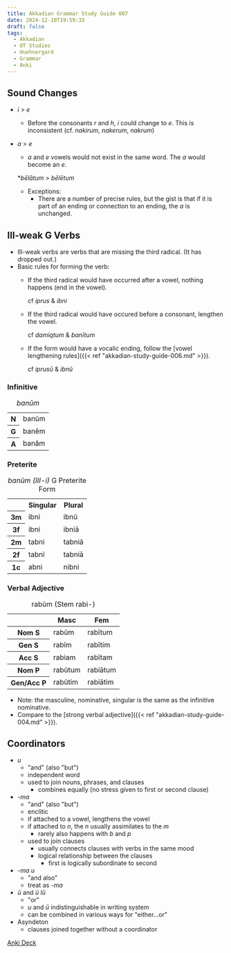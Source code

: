 ```yaml
---
title: Akkadian Grammar Study Guide 007
date: 2024-12-10T19:59:33
draft: false
tags:
  - Akkadian
  - OT Studies
  - Huehnergard
  - Grammar
  - Anki
---
```


<akkadian-toc></akkadian-toc>

<print-section>

## Sound Changes

- *i* > *e*
    - Before the consonants *r* and *h*, *i* could change to *e*. This is inconsistent (cf. *nakirum*, *nakerum*, *nakrum*)
- *a* > *e*
    - *a* and *e* vowels would not exist in the same word. The *a* would become an *e*.

    \**bēlātum* > *bēlētum*
    - Exceptions:
        - There are a number of precise rules, but the gist is that if it is part of an ending or connection to an ending, the *a* is unchanged.

## III-weak G Verbs

- III-weak verbs are verbs that are missing the third radical. (It has dropped out.)
- Basic rules for forming the verb:
    - If the third radical would have occurred after a vowel, nothing happens (end in the vowel).

        cf *iprus* & *ibni*

    - If the third radical would have occured before a consonant, lengthen the vowel.

        cf *damiqtum* & *banītum*

    - If the form would have a vocalic ending, follow the [vowel lengthening rules]({{< ref "akkadian-study-guide-006.md" >}}).

        cf *iprusū* & *ibnû*

### Infinitive

<table>
    <caption><i>banūm</i></caption>
      <tbody>
        <tr>
            <th>N</th>
            <td>banûm</td>
        </tr>
        <tr>
            <th>G</th>
            <td>banêm</td>
        </tr>
        <tr>
            <th>A</th>
            <td>banâm</td>
        </tr>
    </tbody>
</table>

### Preterite

<table>
    <caption><em>banûm (III-i)</em> G Preterite Form</caption>
    <tr>
        <th></th>
        <th>Singular</th>
        <th>Plural</th>
    </tr>
    <tr>
        <th>3m</th>
        <td>ibni</td>
        <td>ibnû</td>
    </tr>
    <tr>
        <th>3f</th>
        <td>ibni</td>
        <td>ibniā</td>
    </tr>
    <tr>
        <th>2m</th>
        <td>tabni</td>
        <td>tabniā</td>
    </tr>
    <tr>
        <th>2f</th>
        <td>tabnî</td>
        <td>tabniā</td>
    </tr>
    <tr>
        <th>1c</th>
        <td>abni</td>
        <td>nibni</td>
    </tr>
</table>

### Verbal Adjective

<table>
    <caption>rabûm (Stem rabi-)</caption>
    <thead>
        <tr>
          <th></th>
          <th>Masc</th>
          <th>Fem</th>
        </tr>
      </thead>
      <tbody>
        <tr>
            <th>Nom S</th>
            <td>rabûm</td>
            <td>rabītum</td>
        </tr>
        <tr>
            <th>Gen S</th>
            <td>rabîm</td>
            <td>rabītim</td>
        </tr>
        <tr>
            <th>Acc S</th>
            <td>rabiam</td>
            <td>rabītam</td>
        </tr>
        <tr>
            <th>Nom P</th>
            <td>rabûtum</td>
            <td>rabiātum</td>
        </tr>
        <tr>
            <th>Gen/Acc P</th>
            <td>rabûtim</td>
            <td>rabiātim</td>
        </tr>
    </tbody>
</table>

- Note: the masculine, nominative, singular is the same as the infinitive nominative.
- Compare to the [strong verbal adjective]({{< ref "akkadian-study-guide-004.md" >}}).

## Coordinators

- *u*
    - "and" (also "but")
    - independent word
    - used to join nouns, phrases, and clauses
        - combines equally (no stress given to first or second clause)
- -*ma*
    - "and" (also "but")
    - enclitic
    - if attached to a vowel, lengthens the vowel
    - if attached to *n*, the *n* usually assimilates to the *m*
        - rarely also happens with *b* and *p*
    - used to join clauses
        - usually connects clauses with verbs in the same mood
        - logical relationship between the clauses
            - first is logically subordinate to second
- -*ma* *u*
    - "and also"
    - treat as -*ma*
- *ū* and *ū lū*
    - "or"
    - *u* and *ū* indistinguishable in writing system
    - can be combined in various ways for "either...or"
- Asyndeton
    - clauses joined together without a coordinator


</print-section>

[Anki Deck](/anki/akkadian_007.apkg)

